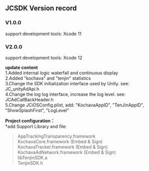 
## JCSDK Version record

### V1.0.0
 support development tools: Xcode 11

### V2.0.0
 support development tools: Xcode 12

**update content**  
 1.Added internal logic waterfall and continuous display  
 2.Added "kochava" and "tenjin" statistics  
 3.Change the SDK initialization interface used by Unity. see: JC_unityAdApi.h  
 4.Change the log log interface, increase the log level.  see: JCAdCallBackHeader.h  
 5.Change JCiOSConfig.plist, add: "KochavaAppID", "TenJinAppID", "ShowSplashFirst", "LogLevel"  

**Project configuration：**  
*add Support Library and file:  
>AppTrackingTransparency.framework  
>KochavaCore.framework               (Embed & Sign)  
>KochavaTracker.framework            (Embed & Sign)  
>KochavaAdNetwork.framework          (Embed & Sign)  
>libTenjinSDK.a  
>TenjinSDK.h  


